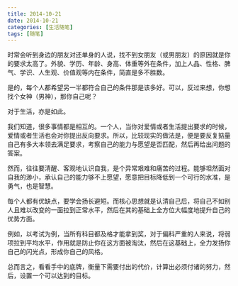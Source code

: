 ```yaml
---
title: 2014-10-21
date: 2014-10-21
categories: [生活随笔]
tags: [随笔]
---
```


时常会听到身边的朋友对还单身的人说，找不到女朋友（或男朋友）的原因就是你的要求太高了。外貌、学历、年龄、身高、体重等外在条件，加上人品、性格、脾气、学识、人生观、价值观等内在条件，简直是多不胜数。

是的，每个人都希望另一半都符合自己的条件那是该多好。可以，反过来想，你想找个女神（男神），那你自己呢？

对于生活，亦是如此。

我们知道，很多事情都是相互的。一个人，当你对爱情或者生活提出要求的时候，爱情或者生活也会对你提出反向要求。所以，比较现实的做法是，便是要反复掂量自己有多大本领去满足要求，考察自己的能力与愿望是否匹配，然后再给出问题的答案。

然而，往往要清醒、客观地认识自我，是个异常艰难和痛苦的过程。能够坦然面对自我的渺小，承认自己的能力够不上愿望，愿意把目标降低到一个可行的水准，是勇气，也是智慧。

每个人都有优缺点，要学会扬长避短。而核心思想就是认清自己后，将自己不如别人且难以改变的一面拉到正常水平，然后在其的基础上全方位大幅度地提升自己的优势方面。

例如，以考试为例，当所有科目都及格才能拿到奖，对于偏科严重的人来说，将弱项拉到平均水平，作用就是防止你在这方面被淘汰，然后在这基础上，全力发扬你自己的闪光点，形成你自己的风格。

总而言之，看看手中的底牌，衡量下需要付出的代价，计算出必须付诸的努力，然后，设置一个可以达到的目标。
